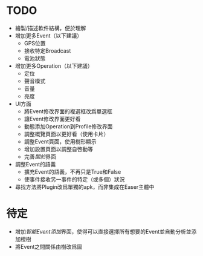 TODO
=====
* 繪製/描述軟件結構，便於理解
* 增加更多Event（以下建議）
	* GPS位置
	* 接收特定Broadcast
	* 電池狀態
* 增加更多Operation（以下建議）
	* 定位
	* 聲音模式
	* 音量
	* 亮度
* UI方面
	* 將Event修改界面的複選框改爲單選框
	* 讓Event修改界面更好看
	* 動態添加Operation到Profile修改界面
	* 調整概覽頁面以更好看（使用卡片）
	* 調整Event頁面，使用樹形顯示
	* 增加設置頁面以調整自啓動等
	* 完善*關於*界面
* 調整Event的語義
	* 擴充Event的語義，不再只是True和False
	* 使事件接收另一事件的特定（或多個）狀況
* 尋找方法將Plugin改爲單獨的apk，而非集成在Easer主體中

待定
=======
* 增加*智能Event添加*界面，使得可以直接選擇所有想要的Event並自動分析並添加橙樹
* 將Event之間關係由樹改爲圖
